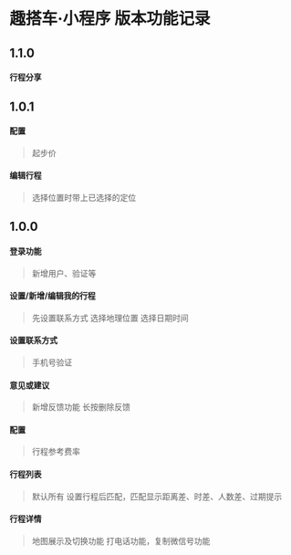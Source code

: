# 趣搭车·小程序 版本功能记录

## 1.1.0
#### 行程分享

## 1.0.1
#### 配置
> 起步价
#### 编辑行程
> 选择位置时带上已选择的定位

## 1.0.0
#### 登录功能
> 新增用户、验证等
#### 设置/新增/编辑我的行程
> 先设置联系方式
> 选择地理位置
> 选择日期时间
#### 设置联系方式
> 手机号验证
#### 意见或建议
> 新增反馈功能
> 长按删除反馈
#### 配置
> 行程参考费率
#### 行程列表
> 默认所有
> 设置行程后匹配，匹配显示距离差、时差、人数差、过期提示
#### 行程详情
> 地图展示及切换功能
> 打电话功能，复制微信号功能